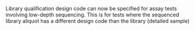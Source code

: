 Library qualification design code can now be specified for assay tests involving low-depth
sequencing. This is for tests where the sequenced library aliquot has a different design code than
the library (detailed sample)
